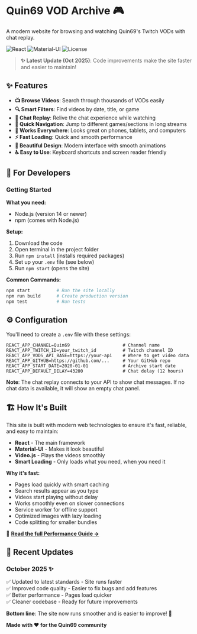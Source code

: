 # Quin69 VOD Archive 🎮

A modern website for browsing and watching Quin69's Twitch VODs with chat replay.

![React](https://img.shields.io/badge/React-19.0.0-blue)
![Material-UI](https://img.shields.io/badge/Material--UI-6.2.0-blue)
![License](https://img.shields.io/badge/license-MIT-green)

> **✨ Latest Update (Oct 2025)**: Code improvements make the site faster and easier to maintain!

## ✨ Features

- **📺 Browse Videos**: Search through thousands of VODs easily
- **🔍 Smart Filters**: Find videos by date, title, or game
- **💬 Chat Replay**: Relive the chat experience while watching
- **🎯 Quick Navigation**: Jump to different games/sections in long streams
- **📱 Works Everywhere**: Looks great on phones, tablets, and computers
- **⚡ Fast Loading**: Quick and smooth performance
- **🎨 Beautiful Design**: Modern interface with smooth animations
- **♿ Easy to Use**: Keyboard shortcuts and screen reader friendly

## 🚀 For Developers

### Getting Started

**What you need:**
- Node.js (version 14 or newer)
- npm (comes with Node.js)

**Setup:**
1. Download the code
2. Open terminal in the project folder
3. Run `npm install` (installs required packages)
4. Set up your `.env` file (see below)
5. Run `npm start` (opens the site)

**Common Commands:**
```bash
npm start          # Run the site locally
npm run build      # Create production version
npm test           # Run tests
```

## ⚙️ Configuration

You'll need to create a `.env` file with these settings:

```env
REACT_APP_CHANNEL=Quin69                    # Channel name
REACT_APP_TWITCH_ID=your_twitch_id          # Twitch channel ID
REACT_APP_VODS_API_BASE=https://your-api    # Where to get video data
REACT_APP_GITHUB=https://github.com/...     # Your GitHub repo
REACT_APP_START_DATE=2020-01-01             # Archive start date
REACT_APP_DEFAULT_DELAY=43200               # Chat delay (12 hours)
```

**Note**: The chat replay connects to your API to show chat messages. If no chat data is available, it will show an empty chat panel.

## 🏗️ How It's Built

This site is built with modern web technologies to ensure it's fast, reliable, and easy to maintain:

- **React** - The main framework
- **Material-UI** - Makes it look beautiful
- **Video.js** - Plays the videos smoothly
- **Smart Loading** - Only loads what you need, when you need it

**Why it's fast:**
- Pages load quickly with smart caching
- Search results appear as you type
- Videos start playing without delay
- Works smoothly even on slower connections
- Service worker for offline support
- Optimized images with lazy loading
- Code splitting for smaller bundles

📖 **[Read the full Performance Guide →](PERFORMANCE.md)**

## 🎯 Recent Updates

### October 2025 ✨

✅ Updated to latest standards - Site runs faster  
✅ Improved code quality - Easier to fix bugs and add features  
✅ Better performance - Pages load quicker  
✅ Cleaner codebase - Ready for future improvements  

**Bottom line**: The site now runs smoother and is easier to improve! 🚀

**Made with ❤️ for the Quin69 community**